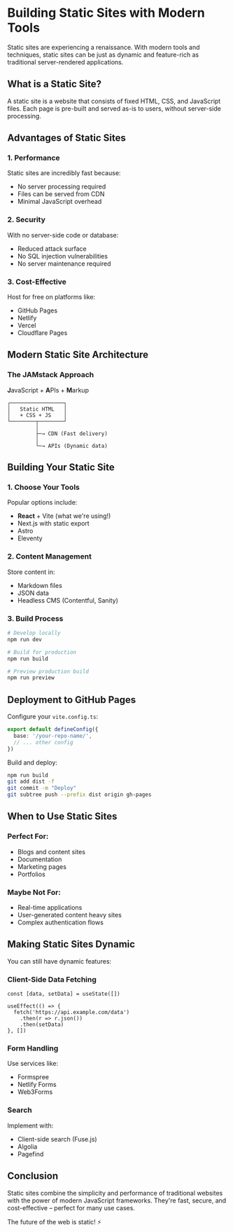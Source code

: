 # Building Static Sites with Modern Tools

Static sites are experiencing a renaissance. With modern tools and techniques, static sites can be just as dynamic and feature-rich as traditional server-rendered applications.

## What is a Static Site?

A static site is a website that consists of fixed HTML, CSS, and JavaScript files. Each page is pre-built and served as-is to users, without server-side processing.

## Advantages of Static Sites

### 1. Performance

Static sites are incredibly fast because:
- No server processing required
- Files can be served from CDN
- Minimal JavaScript overhead

### 2. Security

With no server-side code or database:
- Reduced attack surface
- No SQL injection vulnerabilities
- No server maintenance required

### 3. Cost-Effective

Host for free on platforms like:
- GitHub Pages
- Netlify
- Vercel
- Cloudflare Pages

## Modern Static Site Architecture

### The JAMstack Approach

**J**avaScript + **A**PIs + **M**arkup

```
┌─────────────────┐
│   Static HTML   │
│   + CSS + JS    │
└────────┬────────┘
         │
         ├─→ CDN (Fast delivery)
         │
         └─→ APIs (Dynamic data)
```

## Building Your Static Site

### 1. Choose Your Tools

Popular options include:
- **React** + Vite (what we're using!)
- Next.js with static export
- Astro
- Eleventy

### 2. Content Management

Store content in:
- Markdown files
- JSON data
- Headless CMS (Contentful, Sanity)

### 3. Build Process

```bash
# Develop locally
npm run dev

# Build for production
npm run build

# Preview production build
npm run preview
```

## Deployment to GitHub Pages

Configure your `vite.config.ts`:

```ts
export default defineConfig({
  base: '/your-repo-name/',
  // ... other config
})
```

Build and deploy:

```bash
npm run build
git add dist -f
git commit -m "Deploy"
git subtree push --prefix dist origin gh-pages
```

## When to Use Static Sites

### Perfect For:
- Blogs and content sites
- Documentation
- Marketing pages
- Portfolios

### Maybe Not For:
- Real-time applications
- User-generated content heavy sites
- Complex authentication flows

## Making Static Sites Dynamic

You can still have dynamic features:

### Client-Side Data Fetching
```tsx
const [data, setData] = useState([])

useEffect(() => {
  fetch('https://api.example.com/data')
    .then(r => r.json())
    .then(setData)
}, [])
```

### Form Handling
Use services like:
- Formspree
- Netlify Forms
- Web3Forms

### Search
Implement with:
- Client-side search (Fuse.js)
- Algolia
- Pagefind

## Conclusion

Static sites combine the simplicity and performance of traditional websites with the power of modern JavaScript frameworks. They're fast, secure, and cost-effective – perfect for many use cases.

The future of the web is static! ⚡


